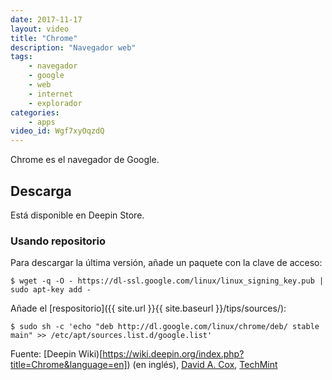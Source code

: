 ```yaml
---
date: 2017-11-17
layout: video
title: "Chrome"
description: "Navegador web"
tags:
    - navegador
    - google
    - web
    - internet
    - explorador
categories:
    - apps
video_id: Wgf7xyOqzdQ
---
```


Chrome es el navegador de Google.

## Descarga

Está disponible en Deepin Store.

### Usando repositorio

Para descargar la última versión, añade un paquete con la clave de acceso:

~~~
$ wget -q -O - https://dl-ssl.google.com/linux/linux_signing_key.pub | sudo apt-key add -
~~~

Añade el [respositorio]({{ site.url }}{{ site.baseurl }}/tips/sources/):

~~~
$ sudo sh -c 'echo "deb http://dl.google.com/linux/chrome/deb/ stable main" >> /etc/apt/sources.list.d/google.list'
~~~

Fuente: [Deepin Wiki)[https://wiki.deepin.org/index.php?title=Chrome&language=en]) (en inglés), [David A. Cox](https://www.youtube.com/channel/UCWjgzVRdoEaZxiF_kVbrtsA), [TechMint](https://www.tecmint.com/install-google-chrome-in-debian-ubuntu-linux-mint/)
